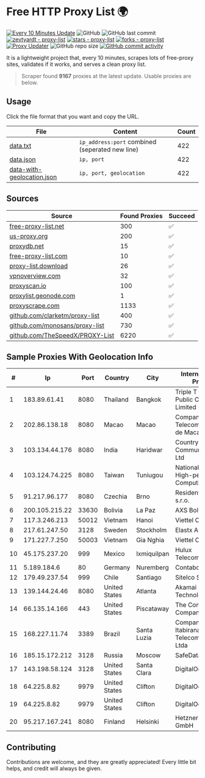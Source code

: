 
# Free HTTP Proxy List 🌍

[![Every 10 Minutes Update](https://github.com/mertguvencli/http-proxy-list/actions/workflows/main.yml/badge.svg?branch=main)](https://github.com/mertguvencli/http-proxy-list/actions/workflows/main.yml)
![GitHub](https://img.shields.io/github/license/mertguvencli/http-proxy-list)
![GitHub last commit](https://img.shields.io/github/last-commit/mertguvencli/http-proxy-list)
[![zevtyardt - proxy-list](https://img.shields.io/static/v1?label=zevtyardt&message=proxy-list&color=blue&logo=github)](https://github.com/zevtyardt/proxy-list "Go to GitHub repo")
[![stars - proxy-list](https://img.shields.io/github/stars/zevtyardt/proxy-list?style=social)](https://github.com/zevtyardt/proxy-list)
[![forks - proxy-list](https://img.shields.io/github/forks/zevtyardt/proxy-list?style=social)](https://github.com/zevtyardt/proxy-list)
[![Proxy Updater](https://github.com/zevtyardt/proxy-list/workflows/Proxy%20Updater/badge.svg)](https://github.com/zevtyardt/proxy-list/actions?query=workflow:"Proxy+Updater")
![GitHub repo size](https://img.shields.io/github/repo-size/zevtyardt/proxy-list)
[![GitHub commit activity](https://img.shields.io/github/commit-activity/m/zevtyardt/proxy-list?logo=commits)](https://github.com/zevtyardt/proxy-list/commits/main)

It is a lightweight project that, every 10 minutes, scrapes lots of free-proxy sites, validates if it works, and serves a clean proxy list.

> Scraper found **9167** proxies at the latest update. Usable proxies are below.

## Usage

Click the file format that you want and copy the URL.

|File|Content|Count|
|----|-------|-----|
|[data.txt](https://raw.githubusercontent.com/mertguvencli/http-proxy-list/main/proxy-list/data.txt)|`ip_address:port` combined (seperated new line)|422|
|[data.json](https://raw.githubusercontent.com/mertguvencli/http-proxy-list/main/proxy-list/data.json)|`ip, port`|422|
|[data-with-geolocation.json](https://raw.githubusercontent.com/mertguvencli/http-proxy-list/main/proxy-list/data-with-geolocation.json)|`ip, port, geolocation`|422|

## Sources

|Source|Found Proxies|Succeed|
|------|-------------|-------|
|[free-proxy-list.net](https://free-proxy-list.net)|300|✅|
|[us-proxy.org](https://www.us-proxy.org)|200|✅|
|[proxydb.net](http://proxydb.net)|15|✅|
|[free-proxy-list.com](https://free-proxy-list.com/?page=&port=&type%5B%5D=http&type%5B%5D=https&up_time=0&search=Search)|10|✅|
|[proxy-list.download](https://www.proxy-list.download/HTTP)|26|✅|
|[vpnoverview.com](https://vpnoverview.com/privacy/anonymous-browsing/free-proxy-servers)|32|✅|
|[proxyscan.io](https://www.proxyscan.io)|100|✅|
|[proxylist.geonode.com](https://proxylist.geonode.com/api/proxy-list?limit=300&page=1&sort_by=lastChecked&sort_type=desc&protocols=http,https)|1|✅|
|[proxyscrape.com](https://api.proxyscrape.com/v2/?request=displayproxies&protocol=http&timeout=10000&country=all&ssl=all&anonymity=all)|1133|✅|
|[github.com/clarketm/proxy-list](https://raw.githubusercontent.com/clarketm/proxy-list/master/proxy-list-raw.txt)|400|✅|
|[github.com/monosans/proxy-list](https://raw.githubusercontent.com/monosans/proxy-list/main/proxies/http.txt)|730|✅|
|[github.com/TheSpeedX/PROXY-List](https://raw.githubusercontent.com/TheSpeedX/PROXY-List/master/http.txt)|6220|✅|


## Sample Proxies With Geolocation Info

|#|Ip|Port|Country|City|Internet Service Provider|
|-|--|----|-------|----|-------------------------|
|1|183.89.61.41|8080|Thailand|Bangkok|Triple T Broadband Public Company Limited|
|2|202.86.138.18|8080|Macao|Macao|Companhia de Telecomunicacoes de Macau|
|3|103.134.44.176|8080|India|Haridwar|Countrylink Communiction Pvt Ltd|
|4|103.124.74.225|8080|Taiwan|Tuniugou|National Center for High-performance Computing|
|5|91.217.96.177|8080|Czechia|Brno|Resident Control s.r.o.|
|6|200.105.215.22|33630|Bolivia|La Paz|AXS Bolivia S. A.|
|7|117.3.246.213|50012|Vietnam|Hanoi|Viettel Corporation|
|8|217.61.247.50|3128|Sweden|Stockholm|Elastx AB|
|9|171.227.7.250|50003|Vietnam|Gia Nghia|Viettel Corporation|
|10|45.175.237.20|999|Mexico|Ixmiquilpan|Hulux Telecomunicaciones|
|11|5.189.184.6|80|Germany|Nuremberg|Contabo GmbH|
|12|179.49.237.54|999|Chile|Santiago|Sitelco SPA|
|13|139.144.24.46|8080|United States|Atlanta|Akamai Technologies, Inc.|
|14|66.135.14.166|443|United States|Piscataway|The Constant Company, LLC|
|15|168.227.11.74|3389|Brazil|Santa Luzia|Companhia Itabirana Telecomunicações Ltda|
|16|185.15.172.212|3128|Russia|Moscow|SafeData LLC|
|17|143.198.58.124|3128|United States|Santa Clara|DigitalOcean, LLC|
|18|64.225.8.82|9979|United States|Clifton|DigitalOcean, LLC|
|19|64.225.8.82|9979|United States|Clifton|DigitalOcean, LLC|
|20|95.217.167.241|8080|Finland|Helsinki|Hetzner Online GmbH|



## Contributing

Contributions are welcome, and they are greatly appreciated! Every
little bit helps, and credit will always be given.

